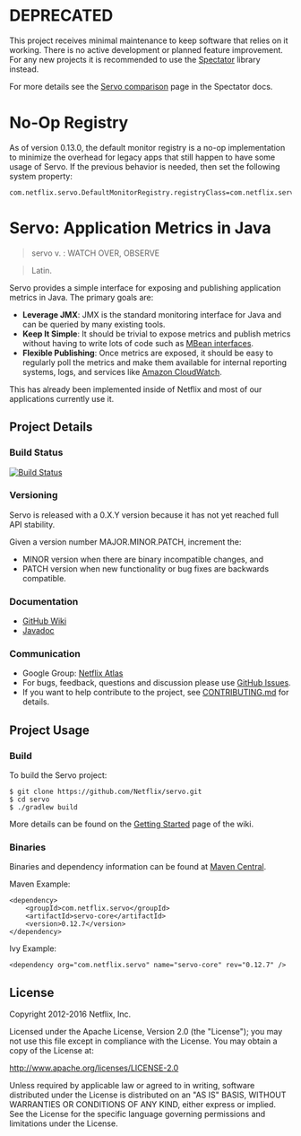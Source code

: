 # DEPRECATED

This project receives minimal maintenance to keep software that relies on it working. There
is no active development or planned feature improvement. For any new projects it is recommended
to use the [Spectator] library instead.

For more details see the [Servo comparison] page in the Spectator docs.

[Spectator]: https://github.com/Netflix/spectator
[Servo comparison]: http://netflix.github.io/spectator/en/latest/intro/servo-comparison/

# No-Op Registry

As of version 0.13.0, the default monitor registry is a no-op implementation to minimize
the overhead for legacy apps that still happen to have some usage of Servo. If the previous
behavior is needed, then set the following system property:

```
com.netflix.servo.DefaultMonitorRegistry.registryClass=com.netflix.servo.jmx.JmxMonitorRegistry
```

# Servo: Application Metrics in Java

> servo v. : WATCH OVER, OBSERVE

>Latin.

Servo provides a simple interface for exposing and publishing application metrics in Java.  The primary goals are:

* **Leverage JMX**: JMX is the standard monitoring interface for Java and can be queried by many existing tools.
* **Keep It Simple**: It should be trivial to expose metrics and publish metrics without having to write lots of code such as [MBean interfaces](http://docs.oracle.com/javase/tutorial/jmx/mbeans/standard.html).
* **Flexible Publishing**: Once metrics are exposed, it should be easy to regularly poll the metrics and make them available for internal reporting systems, logs, and services like [Amazon CloudWatch](http://aws.amazon.com/cloudwatch/).

This has already been implemented inside of Netflix and most of our applications currently use it.

## Project Details

### Build Status

[![Build Status](https://travis-ci.org/Netflix/servo.svg)](https://travis-ci.org/Netflix/servo/builds)

### Versioning

Servo is released with a 0.X.Y version because it has not yet reached full API stability.

Given a version number MAJOR.MINOR.PATCH, increment the:

* MINOR version when there are binary incompatible changes, and
* PATCH version when new functionality or bug fixes are backwards compatible.

### Documentation

 * [GitHub Wiki](https://github.com/Netflix/servo/wiki)
 * [Javadoc](http://netflix.github.io/servo/current/servo-core/docs/javadoc/)

### Communication

* Google Group: [Netflix Atlas](https://groups.google.com/forum/#!forum/netflix-atlas)
* For bugs, feedback, questions and discussion please use [GitHub Issues](https://github.com/Netflix/servo/issues).
* If you want to help contribute to the project, see [CONTRIBUTING.md](https://github.com/Netflix/servo/blob/master/CONTRIBUTING.md) for details.


## Project Usage

### Build

To build the Servo project:

```
$ git clone https://github.com/Netflix/servo.git
$ cd servo
$ ./gradlew build
```

More details can be found on the [Getting Started](https://github.com/Netflix/servo/wiki/Getting-Started) page of the wiki.

### Binaries

Binaries and dependency information can be found at [Maven Central](http://search.maven.org/#search%7Cga%7C1%7Ccom.netflix.servo).

Maven Example:

```
<dependency>
    <groupId>com.netflix.servo</groupId>
    <artifactId>servo-core</artifactId>
    <version>0.12.7</version>
</dependency>
```

Ivy Example:

```
<dependency org="com.netflix.servo" name="servo-core" rev="0.12.7" />
```

## License

Copyright 2012-2016 Netflix, Inc.

Licensed under the Apache License, Version 2.0 (the "License");
you may not use this file except in compliance with the License.
You may obtain a copy of the License at:

http://www.apache.org/licenses/LICENSE-2.0

Unless required by applicable law or agreed to in writing, software
distributed under the License is distributed on an "AS IS" BASIS,
WITHOUT WARRANTIES OR CONDITIONS OF ANY KIND, either express or implied.
See the License for the specific language governing permissions and
limitations under the License.
